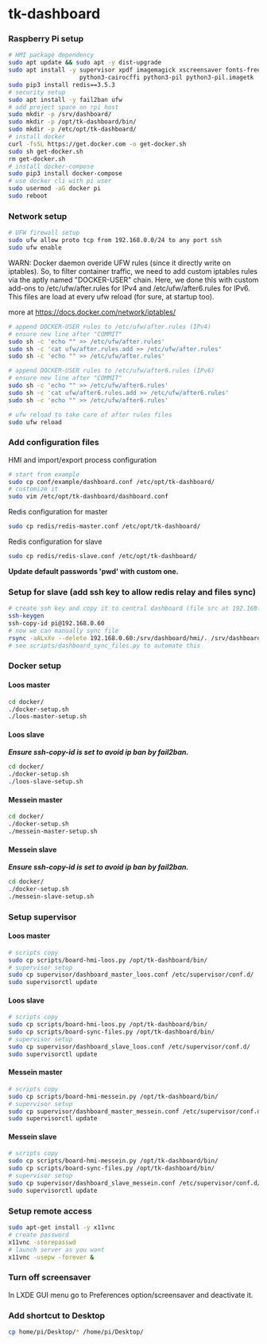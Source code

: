 # tk-dashboard

### Raspberry Pi setup

```bash
# HMI package dependency
sudo apt update && sudo apt -y dist-upgrade
sudo apt install -y supervisor xpdf imagemagick xscreensaver fonts-freefont-ttf \
                    python3-cairocffi python3-pil python3-pil.imagetk
sudo pip3 install redis==3.5.3
# security setup
sudo apt install -y fail2ban ufw
# add project space on rpi host
sudo mkdir -p /srv/dashboard/
sudo mkdir -p /opt/tk-dashboard/bin/
sudo mkdir -p /etc/opt/tk-dashboard/
# install docker
curl -fsSL https://get.docker.com -o get-docker.sh
sudo sh get-docker.sh
rm get-docker.sh
# install docker-compose
sudo pip3 install docker-compose
# use docker cli with pi user
sudo usermod -aG docker pi
sudo reboot
```

### Network setup

```bash
# UFW firewall setup
sudo ufw allow proto tcp from 192.168.0.0/24 to any port ssh
sudo ufw enable
```

WARN: Docker daemon overide UFW rules (since it directly write on iptables). So, to filter container traffic, we need to add custom iptables rules via the aptly named "DOCKER-USER" chain. Here, we done this with custom add-ons to /etc/ufw/after.rules for IPv4 and /etc/ufw/after6.rules for IPv6. This files are load at every ufw reload (for sure, at startup too).

more at  https://docs.docker.com/network/iptables/

```bash
# append DOCKER-USER rules to /etc/ufw/after.rules (IPv4)
# ensure new line after "COMMIT"
sudo sh -c 'echo "" >> /etc/ufw/after.rules'
sudo sh -c 'cat ufw/after.rules.add >> /etc/ufw/after.rules'
sudo sh -c 'echo "" >> /etc/ufw/after.rules'
```

```bash
# append DOCKER-USER rules to /etc/ufw/after6.rules (IPv6)
# ensure new line after "COMMIT"
sudo sh -c 'echo "" >> /etc/ufw/after6.rules'
sudo sh -c 'cat ufw/after6.rules.add >> /etc/ufw/after6.rules'
sudo sh -c 'echo "" >> /etc/ufw/after6.rules'
```

```bash
# ufw reload to take care of after rules files
sudo ufw reload
```

### Add configuration files

HMI and import/export process configuration

```bash
# start from example
sudo cp conf/example/dashboard.conf /etc/opt/tk-dashboard/
# customize it
sudo vim /etc/opt/tk-dashboard/dashboard.conf
```

Redis configuration for master

```bash
sudo cp redis/redis-master.conf /etc/opt/tk-dashboard/
```

Redis configuration for slave

```bash
sudo cp redis/redis-slave.conf /etc/opt/tk-dashboard/
```

**Update default passwords 'pwd' with custom one.**

### Setup for slave (add ssh key to allow redis relay and files sync)

```bash
# create ssh key and copy it to central dashboard (file src at 192.168.0.60)
ssh-keygen
ssh-copy-id pi@192.168.0.60
# now we can manually sync file
rsync -aALxXv --delete 192.168.0.60:/srv/dashboard/hmi/. /srv/dashboard/hmi/.
# see scripts/dashboard_sync_files.py to automate this
```

### Docker setup

#### Loos master

```bash
cd docker/
./docker-setup.sh
./loos-master-setup.sh
```

#### Loos slave

***Ensure ssh-copy-id is set to avoid ip ban by fail2ban.***

```bash
cd docker/
./docker-setup.sh
./loos-slave-setup.sh
```

#### Messein master

```bash
cd docker/
./docker-setup.sh
./messein-master-setup.sh
```

#### Messein slave

***Ensure ssh-copy-id is set to avoid ip ban by fail2ban.***

```bash
cd docker/
./docker-setup.sh
./messein-slave-setup.sh
```


### Setup supervisor

#### Loos master

```bash
# scripts copy
sudo cp scripts/board-hmi-loos.py /opt/tk-dashboard/bin/
# supervisor setup
sudo cp supervisor/dashboard_master_loos.conf /etc/supervisor/conf.d/
sudo supervisorctl update
```

#### Loos slave

```bash
# scripts copy
sudo cp scripts/board-hmi-loos.py /opt/tk-dashboard/bin/
sudo cp scripts/board-sync-files.py /opt/tk-dashboard/bin/
# supervisor setup
sudo cp supervisor/dashboard_slave_loos.conf /etc/supervisor/conf.d/
sudo supervisorctl update
```

#### Messein master

```bash
# scripts copy
sudo cp scripts/board-hmi-messein.py /opt/tk-dashboard/bin/
# supervisor setup
sudo cp supervisor/dashboard_master_messein.conf /etc/supervisor/conf.d/
sudo supervisorctl update
```

#### Messein slave

```bash
# scripts copy
sudo cp scripts/board-hmi-messein.py /opt/tk-dashboard/bin/
sudo cp scripts/board-sync-files.py /opt/tk-dashboard/bin/
# supervisor setup
sudo cp supervisor/dashboard_slave_messein.conf /etc/supervisor/conf.d/
sudo supervisorctl update
```

### Setup remote access

```bash
sudo apt-get install -y x11vnc
# create password
x11vnc -storepasswd
# launch server as you want
x11vnc -usepw -forever &
```

### Turn off screensaver

In LXDE GUI menu go to Preferences option/screensaver and deactivate it.

### Add shortcut to Desktop

```bash
cp home/pi/Desktop/* /home/pi/Desktop/
```
